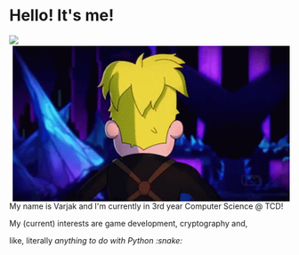 # Hello! It's me!
![](./bio.svg)
<img align="right" width="498" height="280" src="https://github.com/varjakw/varjakw/blob/main/final-space-kiss-face.gif">
<p align="left">My name is Varjak and I'm currently in 3rd year Computer Science @ TCD!</p>
<p align="left">My (current) interests are game development, cryptography and,</p>
<p align="left">like, literally <i>anything<i> to do with Python :snake:</p>









